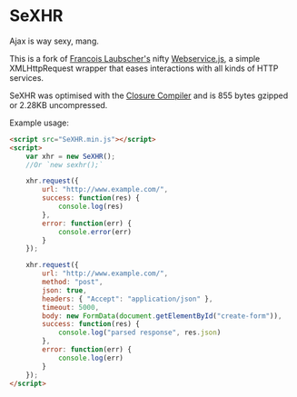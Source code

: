 SeXHR
=====

Ajax is way sexy, mang.

This is a fork of [Francois Laubscher's](http://djfranzwa.co.za/) nifty [Webservice.js](https://github.com/djfranzwa/Webservice.js), a simple XMLHttpRequest wrapper that eases interactions with all kinds of HTTP services.

SeXHR was optimised with the [Closure Compiler](https://developers.google.com/closure/compiler/) and is 855 bytes gzipped or 2.28KB uncompressed.

Example usage:

```html
<script src="SeXHR.min.js"></script>
<script>
    var xhr = new SeXHR();
    //Or `new sexhr();`

    xhr.request({
        url: "http://www.example.com/",
        success: function(res) {
            console.log(res)
        },
        error: function(err) {
            console.error(err)
        }
    });

    xhr.request({
        url: "http://www.example.com/",
        method: "post",
        json: true,
        headers: { "Accept": "application/json" },
        timeout: 5000,
        body: new FormData(document.getElementById("create-form")),
        success: function(res) {
        	console.log("parsed response", res.json)
        },
        error: function(err) {
            console.log(err)
        }
    });
</script>
```
